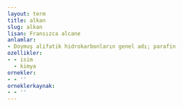 ```yaml
---
layout: term
title: alkan
slug: alkan
lisan: Fransızca alcane
anlamlar:
- Doymuş alifatik hidrokarbonların genel adı; parafin
ozellikler:
- - isim
  - kimya
ornekler:
- - ''
orneklerkaynak:
- - ''
---
```

